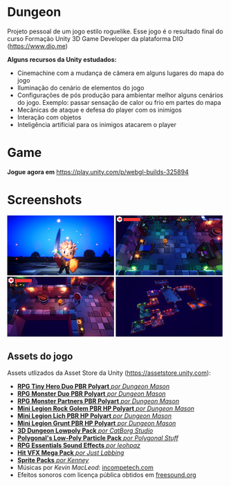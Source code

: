# Dungeon

Projeto pessoal de um jogo estilo roguelike. Esse jogo é o resultado final do curso Formação Unity 3D Game Developer da plataforma DIO (https://www.dio.me)

**Alguns recursos da Unity estudados:**
* Cinemachine com a mudança de câmera em alguns lugares do mapa do jogo
* Iluminação do cenário de elementos do jogo
* Configurações de pós produção para ambientar melhor alguns cenários do jogo. Exemplo: passar sensação de calor ou frio em partes do mapa
* Mecânicas de ataque e defesa do player com os inimigos
* Interação com objetos
* Inteligência artificial para os inimigos atacarem o player

# Game
**Jogue agora em** https://play.unity.com/p/webgl-builds-325894

# Screenshots

<p align="middle">
  <p>
    <img src="Assets/Images/TitleScreen.jpg" width="49%" />
	<img src="Assets/Images/room1.jpg" width="49%" />
	<img src="Assets/Images/room2.jpg" width="49%" />
	<img src="Assets/Images/map.jpg" width="49%" />
  </p>
</p>

## Assets do jogo

Assets utlizados da Asset Store da Unity (https://assetstore.unity.com):

- [**RPG Tiny Hero Duo PBR Polyart** _por Dungeon Mason_](https://assetstore.unity.com/packages/3d/characters/humanoids/rpg-tiny-hero-duo-pbr-polyart-225148)
- [**RPG Monster Duo PBR Polyart** _por Dungeon Mason_](https://assetstore.unity.com/packages/3d/characters/creatures/rpg-monster-duo-pbr-polyart-157762)
- [**RPG Monster Partners PBR Polyart** _por Dungeon Mason_](https://assetstore.unity.com/packages/3d/characters/creatures/rpg-monster-partners-pbr-polyart-168251)
- [**Mini Legion Rock Golem PBR HP Polyart** _por Dungeon Mason_](https://assetstore.unity.com/packages/3d/characters/humanoids/fantasy/mini-legion-rock-golem-pbr-hp-polyart-94707)
- [**Mini Legion Lich PBR HP Polyart** _por Dungeon Mason_](https://assetstore.unity.com/packages/3d/characters/humanoids/fantasy/mini-legion-lich-pbr-hp-polyart-91497)
- [**Mini Legion Grunt PBR HP Polyart** _por Dungeon Mason_](https://assetstore.unity.com/packages/3d/characters/humanoids/fantasy/mini-legion-grunt-pbr-hp-polyart-98187)
- [**3D Dungeon Lowpoly Pack** _por CatBorg Studio_](https://assetstore.unity.com/packages/3d/props/furniture/3d-dungeon-lowpoly-pack-231265)
- [**Polygonal's Low-Poly Particle Pack** _por Polygonal Stuff_](https://assetstore.unity.com/packages/vfx/particles/polygonal-s-low-poly-particle-pack-118355)
- [**RPG Essentials Sound Effects** _por leohpaz_](https://assetstore.unity.com/packages/audio/sound-fx/rpg-essentials-sound-effects-free-227708)
- [**Hit VFX Mega Pack** _por Just Labbing_](https://assetstore.unity.com/packages/vfx/particles/hit-vfx-mega-pack-224741)
- [**Sprite Packs** _por Kenney_](https://www.kenney.nl/)
- Músicas por _Kevin MacLeod_: [incompetech.com](https://www.incompetech.com)
- Efeitos sonoros com licença pública obtidos em [freesound.org](https://freesound.org)